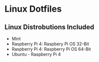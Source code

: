 # Linux Dotfiles

## Linux Distrobutions Included

- Mint
- Raspberry Pi 4: Raspbery Pi OS 32-Bit
- Raspberry Pi 4: Raspberry Pi OS 64-Bit
- Ubuntu - Raspberry Pi 4
